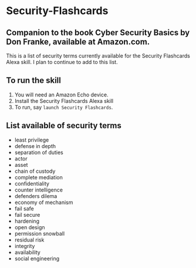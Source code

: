# Security-Flashcards
## Companion to the book Cyber Security Basics by Don Franke, available at Amazon.com.
This is a list of security terms currently available for the Security Flashcards Alexa skill. I plan to continue to add to this list.
## To run the skill
1. You will need an Amazon Echo device.
2. Install the Security Flashcards Alexa skill
3. To run, say `launch Security Flashcards`.
## List available of security terms 
* least privilege
* defense in depth
* separation of duties
* actor
* asset
* chain of custody
* complete mediation
* confidentiality
* counter intelligence
* defenders dilema
* economy of mechanism
* fail safe
* fail secure
* hardening
* open design
* permission snowball
* residual risk
* integrity
* availability
* social engineering